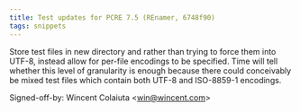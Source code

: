 ```yaml
---
title: Test updates for PCRE 7.5 (REnamer, 6748f90)
tags: snippets
---
```


Store test files in new directory and rather than trying to force them into UTF-8, instead allow for per-file encodings to be specified. Time will tell whether this level of granularity is enough because there could conceivably be mixed test files which contain both UTF-8 and ISO-8859-1 encodings.

Signed-off-by: Wincent Colaiuta &lt;win@wincent.com&gt;
